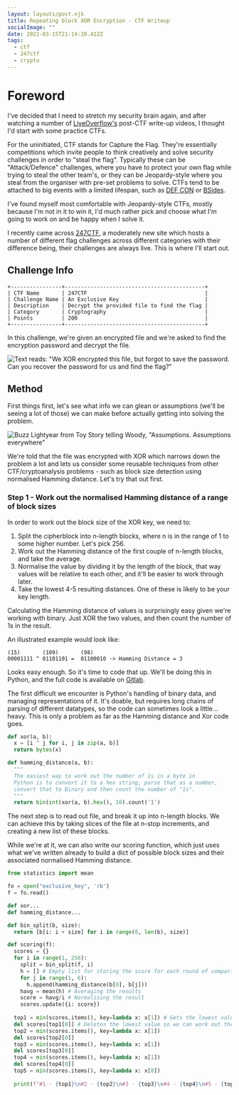 ```yaml
---
layout: layouts/post.njk
title: Repeating block XOR Encryption - CTF Writeup
socialImage: ""
date: 2022-03-15T21:14:20.412Z
tags:
  - ctf
  - 247ctf
  - crypto
---
```

# Foreword

I've decided that I need to stretch my security brain again, and after watching a number of [LiveOverflow's](https://www.youtube.com/liveoverflow) post-CTF write-up videos, I thought I'd start with some practice CTFs.

For the uninitiated, CTF stands for Capture the Flag. They're essentially competitions which invite people to think creatively and solve security challenges in order to "steal the flag". Typically these can be "Attack/Defence" challenges, where you have to protect your own flag while trying to steal the other team's, or they can be Jeopardy-style where you steal from the organiser with pre-set problems to solve. CTFs tend to be attached to big events with a limited lifespan, such as [DEF CON](https://defcon.org/) or [BSides](https://www.securitybsides.org.uk/).

I've found myself most comfortable with Jeopardy-style CTFs, mostly because I'm not in it to win it, I'd much rather pick and choose what I'm going to work on and be happy when I solve it. 

I recently came across [247CTF](https://247ctf.com), a moderately new site which hosts a number of different flag challenges across different categories with their difference being, their challenges are always live. This is where I'll start out.

## Challenge Info

```
+----------------+--------------------------------------------+
| CTF Name       | 247CTF                                     |
| Challenge Name | An Exclusive Key                           |
| Description    | Decrypt the provided file to find the flag |
| Category       | Cryptography                               |
| Points         | 200                                        |
+----------------+--------------------------------------------+
```

In this challenge, we're given an encrypted file and we're asked to find the encryption password and decrypt the file.

![Text reads: "We XOR encrypted this file, but forgot to save the password. Can you recover the password for us and find the flag?"](/images/screenshot-2022-03-15-at-22.00.25.png "Challenge description")

## Method

First things first, let's see what info we can glean or assumptions (we'll be seeing a lot of those) we can make before actually getting into solving the problem.

![Buzz Lightyear from Toy Story telling Woody, "Assumptions. Assumptions everywhere"](/images/assumptions-assumptions-everywhere-c2ci7z.jpeg "Yes. they will be everywhere. So sue me.")

We're told that the file was encrypted with XOR which narrows down the problem a lot and lets us consider some reusable techniques from other CTF/cryptoanalysis problems - such as block size detection using normalised Hamming distance. Let's try that out first.

### Step 1 - Work out the normalised Hamming distance of a range of block sizes

In order to work out the block size of the XOR key, we need to:

1. Split the cipherblock into n-length blocks, where n is in the range of 1 to some higher number. Let's pick 256.
2. Work out the Hamming distance of the first couple of n-length blocks, and take the average. 
3. Normalise the value by dividing it by the length of the block, that way values will be relative to each other, and it'll be easier to work through later.
4. Take the lowest 4-5 resulting distances. One of these is likely to be your key length.

Calculating the Hamming distance of values is surprisingly easy given we're working with binary. Just XOR the two values, and then count the number of 1s in the result.

An illustrated example would look like:

```
(15)       (109)       (98) 
00001111 ^ 01101101 =  01100010 -> Hamming Distance = 3
```

Looks easy enough. So it's time to code that up. We'll be doing this in Python, and the full code is available on [Gitlab](https://gitlab.com/boltovnya/247ctf).

The first difficult we encounter is Python's handling of binary data, and managing representations of it. It's doable, but requires long chains of parsing of different datatypes, so the code can sometimes look a little... heavy. This is only a problem as far as the Hamming distance and Xor code goes.

```python
def xor(a, b):
  x = [i ^ j for i, j in zip(a, b)]
  return bytes(x)

def hamming_distance(a, b):
  """
  The easiest way to work out the number of 1s in a byte in 
  Python is to convert it to a hex string, parse that as a number,
  convert that to Binary and then count the number of "1s".
  """
  return bin(int(xor(a, b).hex(), 16).count('1')
```

The next step is to read out file, and break it up into n-length blocks.  We can achieve this by taking slices of the file at n-stop increments, and creating a new list of these blocks.

While we're at it, we can also write our scoring function, which just uses what we've written already to build a dict of possible block sizes and their associated normalised Hamming distance. 

```python
from statistics import mean

fo = open("exclusive_key", 'rb')
f = fo.read()

def xor...
def hamming_distance...

def bin_split(b, size):
  return [b[i: i + size] for i in range(0, len(b), size)]

def scoring(f):
  scores = {}
  for i in range(1, 256):
    split = bin_split(f, i)
    h = [] # Empty list for storing the score for each round of comparison.
    for j in range(1, 6):
      h.append(hamming_distance(b[0], b[j]))
    havg = mean(h) # Averaging the results
    score = havg/i # Normalising the result
    scores.update({i: score})
    
  top1 = min(scores.items(), key=lambda x: x[1]) # Gets the lowest value of the dict
  del scores[top1[0]] # Deletes the lowest value so we can work out the second lowest
  top2 = min(scores.items(), key=lambda x: x[1])
  del scores[top2[0]]
  top3 = min(scores.items(), key=lambda x: x[1])
  del scores[top3[0]]
  top4 = min(scores.items(), key=lambda x: x[1])
  del scores[top4[0]]
  top5 = min(scores.items(), key=lambda x: x[0])
  
  print(f"#1 - {top1}\n#2 - {top2}\n#3 - {top3}\n#4 - {top4}\n#5 - {top5}")
```
